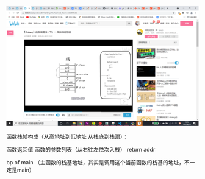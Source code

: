 ![image-20210925160449554](函数栈帧.assets/image-20210925160449554.png)

函数栈帧构成（从高地址到低地址 从栈底到栈顶）：

函数返回值
函数的参数列表（从右往左依次入栈）
return addr

bp of main （主函数的栈基地址，其实是调用这个当前函数的栈基的地址，不一定是main）

